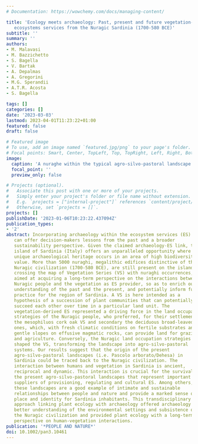 ```yaml
---
# Documentation: https://wowchemy.com/docs/managing-content/

title: 'Ecology meets archaeology: Past, present and future vegetation-derived
   ecosystems services from the Nuragic Sardinia (1700-580 BCE)'
subtitle: ''
summary: ''
authors:
- M. Malavasi
- M. Bazzichetto
- S. Bagella
- V. Bartak
- A. Depalmas
- A. Gregorini
- M.G. Sperandii
- A.T.R. Acosta
- S. Bagella

tags: []
categories: []
date: '2023-03-03'
lastmod: 2023-04-01T11:23:22+01:00
featured: false
draft: false

# Featured image
# To use, add an image named `featured.jpg/png` to your page's folder.
# Focal points: Smart, Center, TopLeft, Top, TopRight, Left, Right, BottomLeft, Bottom, BottomRight.
image:
  caption: 'A nuraghe within the typical agro-silvo-pastoral landscape of Sardinia. Ph. Giuseppe Mozzo'
  focal_point: ''
  preview_only: false

# Projects (optional).
#   Associate this post with one or more of your projects.
#   Simply enter your project's folder or file name without extension.
#   E.g. `projects = ["internal-project"]` references `content/project/deep-learning/index.md`.
#   Otherwise, set `projects = []`.
projects: []
publishDate: '2023-01-06T10:23:22.437094Z'
publication_types:
- '2'
abstract: Incorporating archaeology within the ecosystem services (ES) framework
   can offer decision-makers lessons from the past and a broader
   sustainability perspective. Given the claimed archaeology-ES link, the
   island of Sardinia (Italy) offers an unparalleled opportunity where a
   unique archaeological heritage occurs in an area of high biodiversity
   value. More than 5000 nuraghi, megalithic edifices distinctive of the
   Nuragic civilization (1700-580 BCE), are still present on the island. By
   crossing the map of Vegetation Series (VS) with nuraghi occurrences, we
   aimed at acquiring a long-term perspective on the interactions between
   Nuragic people and the vegetation as ES provider, so as to enrich our
   understanding of the past and the present, and potentially inform future
   practice for the region of Sardinia. A VS is here intended as a
   hypothesis of a succession of plant communities that can potentially
   succeed each other over time in a particular land unit. The
   vegetation-derived ES represented a driving force in the land occupation
   strategies of the Nuragic people, who preferred, for their settlements,
   the mesophiluos cork oak VS and secondary the deciduous broad-leaved
   ones, which, with fresh climatic conditions on fertile substrates and
   gentle slopes on effusive magmatic rocks, can provide land for grazing
   and agriculture. Conversely, the Nuragic land occupation strategies
   shaped the VS, transforming the landscape into agro-silvo-pastoral
   systems. Our results suggest that the origin of the present
   agro-silvo-pastoral landscapes (i.e. Pascolo arborato/Dehesa) in
   Sardinia could be traced back to the Nuragic civilization. The
   interaction between humans and vegetation in Sardinia is ancient,
   reciprocal and dynamic. This interaction is crucial for the survival of
   the present agro-silvo-pastoral landscapes that represent important
   suppliers of provisioning, regulating and cultural ES. Among others,
   these landscapes are a good example of intimate and sustainable
   relationships between people and nature and provide a marked sense of
   place and identity for Sardinia inhabitants. This transdisciplinary
   approach linking plant ecology with archaeology offered archaeology a
   better understanding of the environmental settings and subsistence of
   the Nuragic civilization and provided plant ecology with a long-term
   perspective on human-vegetation interactions.
publication: '*PEOPLE AND NATURE*'
doi: 10.1002/pan3.10461
---
```

